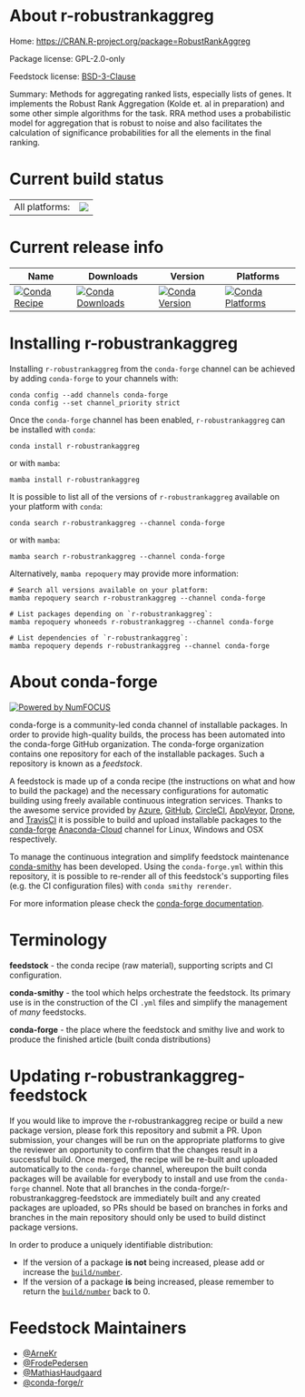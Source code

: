 About r-robustrankaggreg
========================

Home: https://CRAN.R-project.org/package=RobustRankAggreg

Package license: GPL-2.0-only

Feedstock license: [BSD-3-Clause](https://github.com/conda-forge/r-robustrankaggreg-feedstock/blob/main/LICENSE.txt)

Summary: Methods for aggregating ranked lists, especially lists of genes. It implements the Robust Rank Aggregation (Kolde et. al in preparation) and some other simple algorithms for the task. RRA method uses a probabilistic model for aggregation that is robust to noise and also facilitates the calculation of significance probabilities for all the elements in the final ranking.

Current build status
====================


<table><tr><td>All platforms:</td>
    <td>
      <a href="https://dev.azure.com/conda-forge/feedstock-builds/_build/latest?definitionId=1558&branchName=main">
        <img src="https://dev.azure.com/conda-forge/feedstock-builds/_apis/build/status/r-robustrankaggreg-feedstock?branchName=main">
      </a>
    </td>
  </tr>
</table>

Current release info
====================

| Name | Downloads | Version | Platforms |
| --- | --- | --- | --- |
| [![Conda Recipe](https://img.shields.io/badge/recipe-r--robustrankaggreg-green.svg)](https://anaconda.org/conda-forge/r-robustrankaggreg) | [![Conda Downloads](https://img.shields.io/conda/dn/conda-forge/r-robustrankaggreg.svg)](https://anaconda.org/conda-forge/r-robustrankaggreg) | [![Conda Version](https://img.shields.io/conda/vn/conda-forge/r-robustrankaggreg.svg)](https://anaconda.org/conda-forge/r-robustrankaggreg) | [![Conda Platforms](https://img.shields.io/conda/pn/conda-forge/r-robustrankaggreg.svg)](https://anaconda.org/conda-forge/r-robustrankaggreg) |

Installing r-robustrankaggreg
=============================

Installing `r-robustrankaggreg` from the `conda-forge` channel can be achieved by adding `conda-forge` to your channels with:

```
conda config --add channels conda-forge
conda config --set channel_priority strict
```

Once the `conda-forge` channel has been enabled, `r-robustrankaggreg` can be installed with `conda`:

```
conda install r-robustrankaggreg
```

or with `mamba`:

```
mamba install r-robustrankaggreg
```

It is possible to list all of the versions of `r-robustrankaggreg` available on your platform with `conda`:

```
conda search r-robustrankaggreg --channel conda-forge
```

or with `mamba`:

```
mamba search r-robustrankaggreg --channel conda-forge
```

Alternatively, `mamba repoquery` may provide more information:

```
# Search all versions available on your platform:
mamba repoquery search r-robustrankaggreg --channel conda-forge

# List packages depending on `r-robustrankaggreg`:
mamba repoquery whoneeds r-robustrankaggreg --channel conda-forge

# List dependencies of `r-robustrankaggreg`:
mamba repoquery depends r-robustrankaggreg --channel conda-forge
```


About conda-forge
=================

[![Powered by
NumFOCUS](https://img.shields.io/badge/powered%20by-NumFOCUS-orange.svg?style=flat&colorA=E1523D&colorB=007D8A)](https://numfocus.org)

conda-forge is a community-led conda channel of installable packages.
In order to provide high-quality builds, the process has been automated into the
conda-forge GitHub organization. The conda-forge organization contains one repository
for each of the installable packages. Such a repository is known as a *feedstock*.

A feedstock is made up of a conda recipe (the instructions on what and how to build
the package) and the necessary configurations for automatic building using freely
available continuous integration services. Thanks to the awesome service provided by
[Azure](https://azure.microsoft.com/en-us/services/devops/), [GitHub](https://github.com/),
[CircleCI](https://circleci.com/), [AppVeyor](https://www.appveyor.com/),
[Drone](https://cloud.drone.io/welcome), and [TravisCI](https://travis-ci.com/)
it is possible to build and upload installable packages to the
[conda-forge](https://anaconda.org/conda-forge) [Anaconda-Cloud](https://anaconda.org/)
channel for Linux, Windows and OSX respectively.

To manage the continuous integration and simplify feedstock maintenance
[conda-smithy](https://github.com/conda-forge/conda-smithy) has been developed.
Using the ``conda-forge.yml`` within this repository, it is possible to re-render all of
this feedstock's supporting files (e.g. the CI configuration files) with ``conda smithy rerender``.

For more information please check the [conda-forge documentation](https://conda-forge.org/docs/).

Terminology
===========

**feedstock** - the conda recipe (raw material), supporting scripts and CI configuration.

**conda-smithy** - the tool which helps orchestrate the feedstock.
                   Its primary use is in the construction of the CI ``.yml`` files
                   and simplify the management of *many* feedstocks.

**conda-forge** - the place where the feedstock and smithy live and work to
                  produce the finished article (built conda distributions)


Updating r-robustrankaggreg-feedstock
=====================================

If you would like to improve the r-robustrankaggreg recipe or build a new
package version, please fork this repository and submit a PR. Upon submission,
your changes will be run on the appropriate platforms to give the reviewer an
opportunity to confirm that the changes result in a successful build. Once
merged, the recipe will be re-built and uploaded automatically to the
`conda-forge` channel, whereupon the built conda packages will be available for
everybody to install and use from the `conda-forge` channel.
Note that all branches in the conda-forge/r-robustrankaggreg-feedstock are
immediately built and any created packages are uploaded, so PRs should be based
on branches in forks and branches in the main repository should only be used to
build distinct package versions.

In order to produce a uniquely identifiable distribution:
 * If the version of a package **is not** being increased, please add or increase
   the [``build/number``](https://docs.conda.io/projects/conda-build/en/latest/resources/define-metadata.html#build-number-and-string).
 * If the version of a package **is** being increased, please remember to return
   the [``build/number``](https://docs.conda.io/projects/conda-build/en/latest/resources/define-metadata.html#build-number-and-string)
   back to 0.

Feedstock Maintainers
=====================

* [@ArneKr](https://github.com/ArneKr/)
* [@FrodePedersen](https://github.com/FrodePedersen/)
* [@MathiasHaudgaard](https://github.com/MathiasHaudgaard/)
* [@conda-forge/r](https://github.com/conda-forge/r/)

